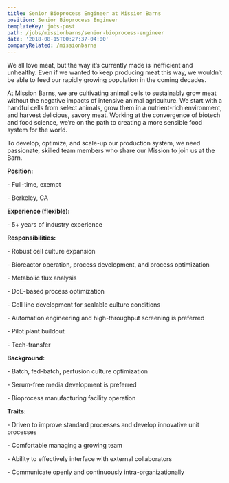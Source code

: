 ```yaml
---
title: Senior Bioprocess Engineer at Mission Barns
position: Senior Bioprocess Engineer
templateKey: jobs-post
path: /jobs/missionbarns/senior-bioprocess-engineer
date: '2018-08-15T00:27:37-04:00'
companyRelated: /missionbarns
---
```

We all love meat, but the way it’s currently made is inefficient and unhealthy. Even if we wanted to keep producing meat this way, we wouldn’t be able to feed our rapidly growing population in the coming decades. 

At Mission Barns, we are cultivating animal cells to sustainably grow meat without the negative impacts of intensive animal agriculture. We start with a handful cells from select animals, grow them in a nutrient-rich environment, and harvest delicious, savory meat. Working at the convergence of biotech and food science, we’re on the path to creating a more sensible food system for the world. 

To develop, optimize, and scale-up our production system, we need passionate, skilled team members who share our Mission to join us at the Barn. 



**Position:**

\- Full-time, exempt

\- Berkeley, CA



**Experience (flexible):**

\- 5+ years of industry experience



**Responsibilities:**

\- Robust cell culture expansion

\- Bioreactor operation, process development, and process optimization

\- Metabolic flux analysis

\- DoE-based process optimization

\- Cell line development for scalable culture conditions

\- Automation engineering and high-throughput screening is preferred

\- Pilot plant buildout

\- Tech-transfer

 

**Background:**

\- Batch, fed-batch, perfusion culture optimization

\- Serum-free media development is preferred

\- Bioprocess manufacturing facility operation



**Traits:**

\- Driven to improve standard processes and develop innovative unit processes

\- Comfortable managing a growing team

\- Ability to effectively interface with external collaborators

\- Communicate openly and continuously intra-organizationally
